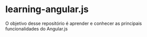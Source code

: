 learning-angular.js
===================

O objetivo desse repositório é aprender e conhecer as principais funcionalidades do Angular.js
